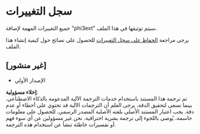 # سجل التغييرات

جميع التغييرات المهمة لإضافة "phi3ext" سيتم توثيقها في هذا الملف.

يرجى مراجعة [الحفاظ على سجل التغييرات](http://keepachangelog.com/) للحصول على نصائح حول كيفية إنشاء هذا الملف.

## [غير منشور]

- الإصدار الأولي

**إخلاء مسؤولية**:  
تم ترجمة هذا المستند باستخدام خدمات الترجمة الآلية المدعومة بالذكاء الاصطناعي. بينما نسعى لتحقيق الدقة، يرجى العلم أن الترجمات الآلية قد تحتوي على أخطاء أو عدم دقة. يجب اعتبار المستند الأصلي بلغته الأصلية المصدر الرسمي. للحصول على معلومات حاسمة، يُوصى باللجوء إلى ترجمة بشرية احترافية. نحن غير مسؤولين عن أي سوء فهم أو تفسيرات خاطئة تنشأ عن استخدام هذه الترجمة.